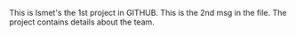 This is Ismet's the 1st project in GITHUB.
This is the 2nd msg in the file.
The project contains details about the team.
